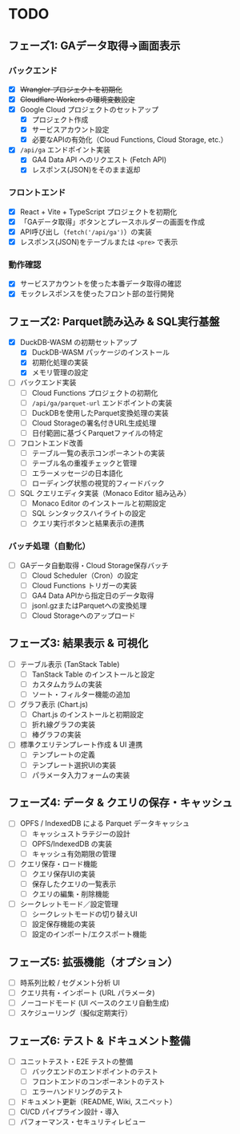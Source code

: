 # TODO

## フェーズ1: GAデータ取得→画面表示

### バックエンド
- [x] ~~Wrangler プロジェクトを初期化~~
- [x] ~~Cloudflare Workers の環境変数設定~~
- [x] Google Cloud プロジェクトのセットアップ
  - [x] プロジェクト作成
  - [x] サービスアカウント設定
  - [x] 必要なAPIの有効化（Cloud Functions, Cloud Storage, etc.）
- [x] `/api/ga` エンドポイント実装
  - [x] GA4 Data API へのリクエスト (Fetch API)
  - [x] レスポンス(JSON)をそのまま返却

### フロントエンド
- [x] React + Vite + TypeScript プロジェクトを初期化
- [x] 「GAデータ取得」ボタンとプレースホルダーの画面を作成
- [x] API呼び出し（`fetch('/api/ga')`）の実装
- [x] レスポンス(JSON)をテーブルまたは `<pre>` で表示

### 動作確認
- [x] サービスアカウントを使った本番データ取得の確認
- [x] モックレスポンスを使ったフロント部の並行開発

## フェーズ2: Parquet読み込み & SQL実行基盤
- [x] DuckDB-WASM の初期セットアップ
  - [x] DuckDB-WASM パッケージのインストール
  - [x] 初期化処理の実装
  - [x] メモリ管理の設定
- [ ] バックエンド実装
  - [ ] Cloud Functions プロジェクトの初期化
  - [ ] `/api/ga/parquet-url` エンドポイントの実装
  - [ ] DuckDBを使用したParquet変換処理の実装
  - [ ] Cloud Storageの署名付きURL生成処理
  - [ ] 日付範囲に基づくParquetファイルの特定
- [ ] フロントエンド改善
  - [ ] テーブル一覧の表示コンポーネントの実装
  - [ ] テーブル名の重複チェックと管理
  - [ ] エラーメッセージの日本語化
  - [ ] ローディング状態の視覚的フィードバック
- [ ] SQL クエリエディタ実装（Monaco Editor 組み込み）
  - [ ] Monaco Editor のインストールと初期設定
  - [ ] SQL シンタックスハイライトの設定
  - [ ] クエリ実行ボタンと結果表示の連携

### バッチ処理（自動化）
- [ ] GAデータ自動取得・Cloud Storage保存バッチ
  - [ ] Cloud Scheduler（Cron）の設定
  - [ ] Cloud Functions トリガーの実装
  - [ ] GA4 Data APIから指定日のデータ取得
  - [ ] jsonl.gzまたはParquetへの変換処理
  - [ ] Cloud Storageへのアップロード

## フェーズ3: 結果表示 & 可視化
- [ ] テーブル表示 (TanStack Table)
  - [ ] TanStack Table のインストールと設定
  - [ ] カスタムカラムの実装
  - [ ] ソート・フィルター機能の追加
- [ ] グラフ表示 (Chart.js)
  - [ ] Chart.js のインストールと初期設定
  - [ ] 折れ線グラフの実装
  - [ ] 棒グラフの実装
- [ ] 標準クエリテンプレート作成 & UI 連携
  - [ ] テンプレートの定義
  - [ ] テンプレート選択UIの実装
  - [ ] パラメータ入力フォームの実装

## フェーズ4: データ & クエリの保存・キャッシュ
- [ ] OPFS / IndexedDB による Parquet データキャッシュ
  - [ ] キャッシュストラテジーの設計
  - [ ] OPFS/IndexedDB の実装
  - [ ] キャッシュ有効期限の管理
- [ ] クエリ保存・ロード機能
  - [ ] クエリ保存UIの実装
  - [ ] 保存したクエリの一覧表示
  - [ ] クエリの編集・削除機能
- [ ] シークレットモード／設定管理
  - [ ] シークレットモードの切り替えUI
  - [ ] 設定保存機能の実装
  - [ ] 設定のインポート/エクスポート機能

## フェーズ5: 拡張機能（オプション）
- [ ] 時系列比較 / セグメント分析 UI
- [ ] クエリ共有・インポート (URL パラメータ)
- [ ] ノーコードモード (UI ベースのクエリ自動生成)
- [ ] スケジューリング（擬似定期実行）

## フェーズ6: テスト & ドキュメント整備
- [ ] ユニットテスト・E2E テストの整備
  - [ ] バックエンドのエンドポイントのテスト
  - [ ] フロントエンドのコンポーネントのテスト
  - [ ] エラーハンドリングのテスト
- [ ] ドキュメント更新（README, Wiki, スニペット）
- [ ] CI/CD パイプライン設計・導入
- [ ] パフォーマンス・セキュリティレビュー
